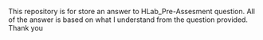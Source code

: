 This repository is for store an answer to HLab_Pre-Assesment question. All of the answer is based on what I understand from the question provided. Thank you
